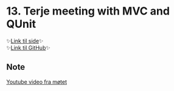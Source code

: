 # 13. Terje meeting with MVC and QUnit

✨[Link til side][1]✨  
✨[Link til GitHub][1]✨

## Note

[Youtube video fra møtet][3]

[1]: https://krzysztofga.github.io/GetAcademy/oppgaver/13-terje-meeting-mvc
[2]: https://github.com/KrzysztofGA/GetAcademy/tree/master/oppgaver/13-terje-meeting-mvc
[3]: https://youtu.be/_PhzJ_GgGSI
